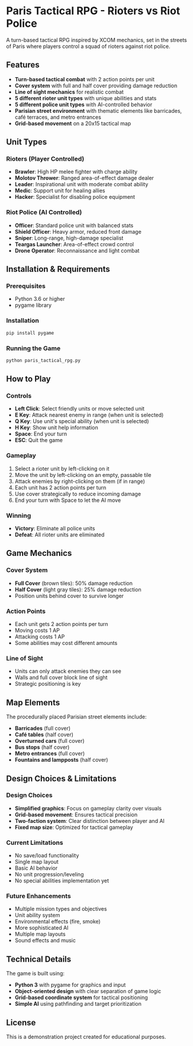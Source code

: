 # Paris Tactical RPG - Rioters vs Riot Police

A turn-based tactical RPG inspired by XCOM mechanics, set in the streets of Paris where players control a squad of rioters against riot police.

## Features

- **Turn-based tactical combat** with 2 action points per unit
- **Cover system** with full and half cover providing damage reduction
- **Line of sight mechanics** for realistic combat
- **5 different rioter unit types** with unique abilities and stats
- **5 different police unit types** with AI-controlled behavior
- **Parisian street environment** with thematic elements like barricades, café terraces, and metro entrances
- **Grid-based movement** on a 20x15 tactical map

## Unit Types

### Rioters (Player Controlled)
- **Brawler**: High HP melee fighter with charge ability
- **Molotov Thrower**: Ranged area-of-effect damage dealer
- **Leader**: Inspirational unit with moderate combat ability
- **Medic**: Support unit for healing allies
- **Hacker**: Specialist for disabling police equipment

### Riot Police (AI Controlled)
- **Officer**: Standard police unit with balanced stats
- **Shield Officer**: Heavy armor, reduced front damage
- **Sniper**: Long-range, high-damage specialist
- **Teargas Launcher**: Area-of-effect crowd control
- **Drone Operator**: Reconnaissance and light combat

## Installation & Requirements

### Prerequisites
- Python 3.6 or higher
- pygame library

### Installation
```bash
pip install pygame
```

### Running the Game
```bash
python paris_tactical_rpg.py
```

## How to Play

### Controls
- **Left Click**: Select friendly units or move selected unit
- **E Key**: Attack nearest enemy in range (when unit is selected)
- **Q Key**: Use unit's special ability (when unit is selected)
- **H Key**: Show unit help information
- **Space**: End your turn
- **ESC**: Quit the game

### Gameplay
1. Select a rioter unit by left-clicking on it
2. Move the unit by left-clicking on an empty, passable tile
3. Attack enemies by right-clicking on them (if in range)
4. Each unit has 2 action points per turn
5. Use cover strategically to reduce incoming damage
6. End your turn with Space to let the AI move

### Winning
- **Victory**: Eliminate all police units
- **Defeat**: All rioter units are eliminated

## Game Mechanics

### Cover System
- **Full Cover** (brown tiles): 50% damage reduction
- **Half Cover** (light gray tiles): 25% damage reduction
- Position units behind cover to survive longer

### Action Points
- Each unit gets 2 action points per turn
- Moving costs 1 AP
- Attacking costs 1 AP
- Some abilities may cost different amounts

### Line of Sight
- Units can only attack enemies they can see
- Walls and full cover block line of sight
- Strategic positioning is key

## Map Elements

The procedurally placed Parisian street elements include:
- **Barricades** (full cover)
- **Café tables** (half cover)
- **Overturned cars** (full cover)
- **Bus stops** (half cover)
- **Metro entrances** (full cover)
- **Fountains and lampposts** (half cover)

## Design Choices & Limitations

### Design Choices
- **Simplified graphics**: Focus on gameplay clarity over visuals
- **Grid-based movement**: Ensures tactical precision
- **Two-faction system**: Clear distinction between player and AI
- **Fixed map size**: Optimized for tactical gameplay

### Current Limitations
- No save/load functionality
- Single map layout
- Basic AI behavior
- No unit progression/leveling
- No special abilities implementation yet

### Future Enhancements
- Multiple mission types and objectives
- Unit ability system
- Environmental effects (fire, smoke)
- More sophisticated AI
- Multiple map layouts
- Sound effects and music

## Technical Details

The game is built using:
- **Python 3** with pygame for graphics and input
- **Object-oriented design** with clear separation of game logic
- **Grid-based coordinate system** for tactical positioning
- **Simple AI** using pathfinding and target prioritization

## License

This is a demonstration project created for educational purposes.